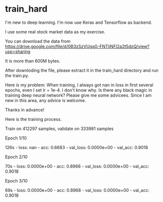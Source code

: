 # train_hard

I'm new to deep learning. I'm now use Keras and Tensorflow as backend.

I use some real stock market data as my exercise. 

You can download the data from https://drive.google.com/file/d/0B3zSzVUgsG-FNTliNFl2a2t5dzQ/view?usp=sharing

It is more than 600M bytes. 

After downloding the file, please extract it in the train_hard directory and run the train.py.

Here is my problem:
When training, I always got nan in loss in first several epochs, even I set lr = 1e-4. 
I don't know why. Is there any black magic in training deep neural network? 
Please give me some advicees. Since I am new in this area, any advice is welcome.

Thanks in advance!

Here is the training process.

Train on 412297 samples, validate on 333981 samples

Epoch 1/10

126s - loss: nan - acc: 0.6683 - val_loss: 0.0000e+00 - val_acc: 0.9018

Epoch 2/10

70s - loss: 0.0000e+00 - acc: 0.8968 - val_loss: 0.0000e+00 - val_acc: 0.9018

Epoch 3/10

69s - loss: 0.0000e+00 - acc: 0.8968 - val_loss: 0.0000e+00 - val_acc: 0.9018
